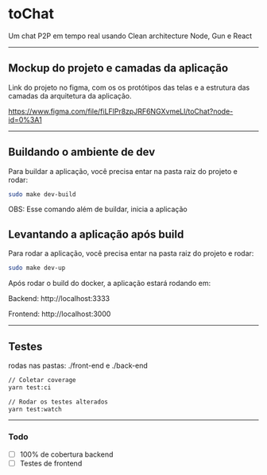 toChat
============

Um chat P2P em tempo real usando Clean architecture Node, Gun e React

---

## Mockup do projeto e camadas da aplicação
Link do projeto no figma, com os os protótipos das telas e a estrutura das camadas da arquitetura da aplicação.

https://www.figma.com/file/fiLFlPr8zpJRF6NGXvmeLl/toChat?node-id=0%3A1

---

## Buildando o ambiente de dev
Para buildar a aplicação, você precisa entar na pasta raiz do projeto e rodar:

```bash
sudo make dev-build
```
OBS: Esse comando além de buildar, inicia a aplicação

## Levantando a aplicação após build
Para rodar a aplicação, você precisa entar na pasta raiz do projeto e rodar:

```bash
sudo make dev-up
```

Após rodar o build do docker, a aplicação estará rodando em:

Backend: http://localhost:3333

Frontend: http://localhost:3000

---

## Testes
rodas nas pastas: ./front-end e ./back-end

```bash
// Coletar coverage
yarn test:ci

// Rodar os testes alterados
yarn test:watch
```

---

### Todo
- [ ] 100% de cobertura backend
- [ ] Testes de frontend
